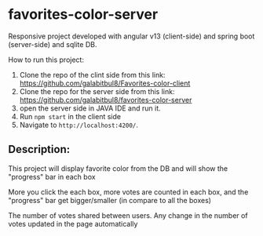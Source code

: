 # favorites-color-server
 
Responsive project developed with angular v13 (client-side) and spring boot (server-side) and sqlite DB.

How to run this project:
1. Clone the repo of the clint side from this link:  https://github.com/galabitbul8/Favorites-color-client
2. Clone the repo for the server side from this link: https://github.com/galabitbul8/favorites-color-server
3. open the server side in JAVA IDE and run it.
4. Run `npm start` in the client side 
5. Navigate to `http://localhost:4200/`.


## Description:

This project will display favorite color from the DB and will show the "progress" bar in each box

More you click the each box, more votes are counted in each box, and the "progress" bar get bigger/smaller (in compare to all the boxes)

The number of votes shared between users. Any change in the number of votes updated in the page automatically
